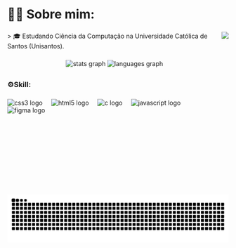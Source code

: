 <h1 align="left">👩‍💻 Sobre mim:</h1>

###

<img align="right" height="370" src="https://64.media.tumblr.com/6f7ce3610dab088274c05adc3eebbe62/0e4826b324201f71-25/s250x400/f952daf1879fae90b9e77ab0b394c8a2cbccaa86.gifv"  />

###

<p align="left">> 🎓 Estudando Ciência da Computação na Universidade Católica de Santos (Unisantos).<br>

###

<div align="center">
  <img src="https://github-readme-stats.vercel.app/api?username=Gio-Mach&hide_title=false&hide_rank=false&show_icons=true&include_all_commits=true&count_private=true&disable_animations=false&theme=merko&locale=en&hide_border=false&order=1" width="300" alt="stats graph"  />
  <img src="https://github-readme-stats.vercel.app/api/top-langs?username=Gio-Mach&locale=en&hide_title=false&layout=compact&card_width=320&langs_count=5&theme=merko&hide_border=false&order=2" width="300" alt="languages graph"  />
</div>

###

<h2 align="left"></h2>

###

<h3 align="left">
⚙️Skill:</h3>

###

<div align="left">
  <img src="https://cdn.jsdelivr.net/gh/devicons/devicon/icons/css3/css3-plain.svg" height="40" alt="css3 logo"  />
  <img width="12" />
  <img src="https://cdn.jsdelivr.net/gh/devicons/devicon/icons/html5/html5-plain.svg" height="40" alt="html5 logo"  />
  <img width="12" />
  <img src="https://cdn.jsdelivr.net/gh/devicons/devicon/icons/c/c-plain.svg" height="40" alt="c logo"  />
  <img width="12" />
  <img src="https://cdn.jsdelivr.net/gh/devicons/devicon/icons/javascript/javascript-original.svg" height="40" alt="javascript logo"  />
  <img width="12" />
  <img src="https://cdn.jsdelivr.net/gh/devicons/devicon/icons/figma/figma-original.svg" height="40" alt="figma logo"  />
</div>

###

<img src="https://raw.githubusercontent.com/Gio-Mach/Gio-Mach/output/snake.svg" alt="Snake animation" />

###
